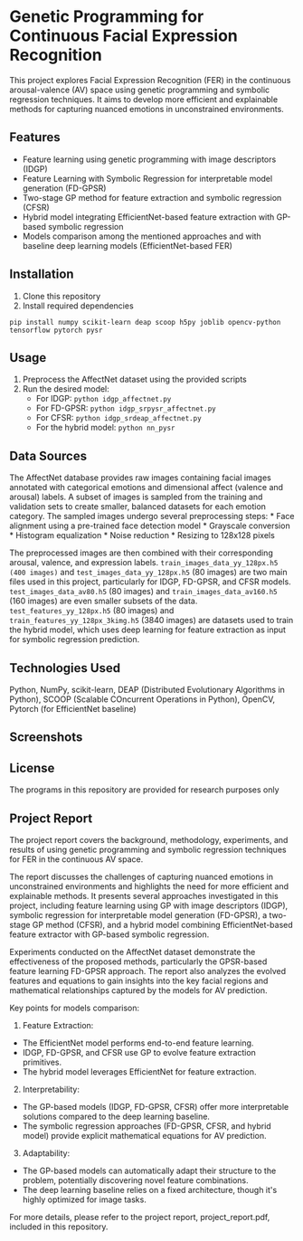 # Genetic Programming for Continuous Facial Expression Recognition

This project explores Facial Expression Recognition (FER) in the continuous arousal-valence (AV) space using genetic programming and symbolic regression techniques. It aims to develop more efficient and explainable methods for capturing nuanced emotions in unconstrained environments.

## Features

* Feature learning using genetic programming with image descriptors (IDGP)
* Feature Learning with Symbolic Regression for interpretable model generation (FD-GPSR)
* Two-stage GP method for feature extraction and symbolic regression (CFSR)
* Hybrid model integrating EfficientNet-based feature extraction with GP-based symbolic regression
* Models comparison among the mentioned approaches and with baseline deep learning models (EfficientNet-based FER)

## Installation

1. Clone this repository
2. Install required dependencies
```
pip install numpy scikit-learn deap scoop h5py joblib opencv-python tensorflow pytorch pysr
```

## Usage
1. Preprocess the AffectNet dataset using the provided scripts
2. Run the desired model:
    * For IDGP: `python idgp_affectnet.py`
    * For FD-GPSR: `python idgp_srpysr_affectnet.py`
    * For CFSR: `python idgp_srdeap_affectnet.py`
    * For the hybrid model: `python nn_pysr`

## Data Sources
The AffectNet database provides raw images containing facial images annotated with categorical emotions and dimensional affect (valence and arousal) labels. A subset of images is sampled from the training and validation sets to create smaller, balanced datasets for each emotion category. The sampled images undergo several preprocessing steps:
    * Face alignment using a pre-trained face detection model
    * Grayscale conversion
    * Histogram equalization
    * Noise reduction
    * Resizing to 128x128 pixels

The preprocessed images are then combined with their corresponding arousal, valence, and expression labels. `train_images_data_yy_128px.h5 (400 images)` and `test_images_data_yy_128px.h5` (80 images) are two main files used in this project, particularly for IDGP, FD-GPSR, and CFSR models. `test_images_data_av80.h5` (80 images) and `train_images_data_av160.h5` (160 images) are even smaller subsets of the data. `test_features_yy_128px.h5` (80 images) and `train_features_yy_128px_3kimg.h5` (3840 images) are datasets used to train the hybrid model, which uses deep learning for feature extraction as input for symbolic regression prediction.

## Technologies Used
Python, NumPy, scikit-learn, DEAP (Distributed Evolutionary Algorithms in Python), SCOOP (Scalable COncurrent Operations in Python), OpenCV, Pytorch (for EfficientNet baseline)

## Screenshots

## License

The programs in this repository are provided for research purposes only

## Project Report

The project report covers the background, methodology, experiments, and results of using genetic programming and symbolic regression techniques for FER in the continuous AV space.

The report discusses the challenges of capturing nuanced emotions in unconstrained environments and highlights the need for more efficient and explainable methods. It presents several approaches investigated in this project, including feature learning using GP with image descriptors (IDGP), symbolic regression for interpretable model generation (FD-GPSR), a two-stage GP method (CFSR), and a hybrid model combining EfficientNet-based feature extractor with GP-based symbolic regression.

Experiments conducted on the AffectNet dataset demonstrate the effectiveness of the proposed methods, particularly the GPSR-based feature learning FD-GPSR approach. The report also analyzes the evolved features and equations to gain insights into the key facial regions and mathematical relationships captured by the models for AV prediction.

Key points for models comparison:
1. Feature Extraction:
* The EfficientNet model performs end-to-end feature learning.
* IDGP, FD-GPSR, and CFSR use GP to evolve feature extraction primitives.
* The hybrid model leverages EfficientNet for feature extraction.

2. Interpretability:
* The GP-based models (IDGP, FD-GPSR, CFSR) offer more interpretable solutions compared to the deep learning baseline.
* The symbolic regression approaches (FD-GPSR, CFSR, and hybrid model) provide explicit mathematical equations for AV prediction.

3. Adaptability:
* The GP-based models can automatically adapt their structure to the problem, potentially discovering novel feature combinations.
* The deep learning baseline relies on a fixed architecture, though it's highly optimized for image tasks.

For more details, please refer to the project report, project_report.pdf, included in this repository.
